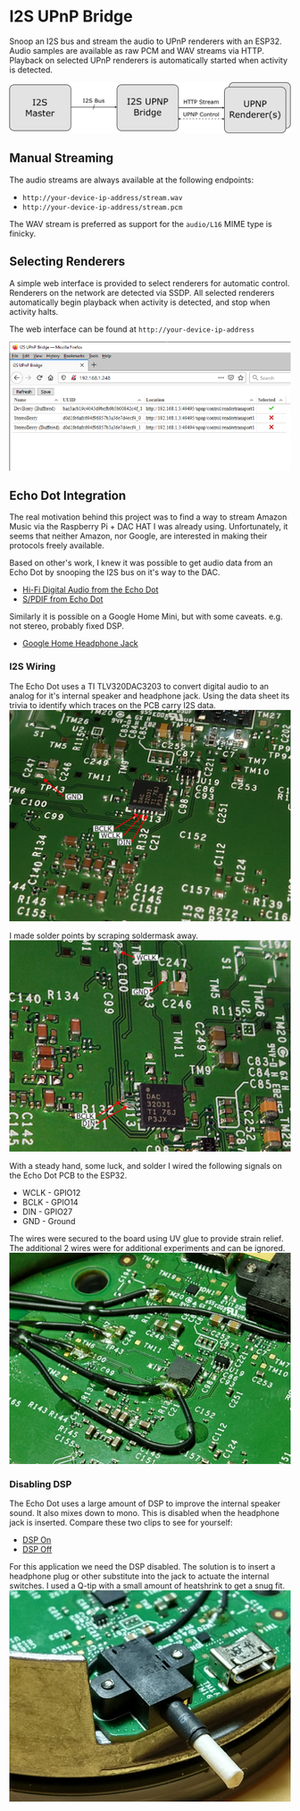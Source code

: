 # I2S UPnP Bridge
Snoop an I2S bus and stream the audio to UPnP renderers with an ESP32. Audio samples are available as raw PCM and WAV streams via HTTP. Playback on selected UPnP renderers is automatically started when activity is detected.

![Diagram](images/diagram.png)

## Manual Streaming
The audio streams are always available at the following endpoints:
* `http://your-device-ip-address/stream.wav`
* `http://your-device-ip-address/stream.pcm`

The WAV stream is preferred as support for the `audio/L16` MIME type is finicky.

## Selecting Renderers
A simple web interface is provided to select renderers for automatic control. Renderers on the network are detected via SSDP. All selected renderers automatically begin playback when activity is detected, and stop when activity halts.

The web interface can be found at `http://your-device-ip-address`

![Web Interface](images/web_interface.png)

## Echo Dot Integration
The real motivation behind this project was to find a way to stream Amazon Music via the Raspberry Pi + DAC HAT I was already using. Unfortunately, it seems that neither Amazon, nor Google, are interested in making their protocols freely available.

Based on other's work, I knew it was possible to get audio data from an Echo Dot by snooping the I2S bus on it's way to the DAC.
* [Hi-Fi Digital Audio from the Echo Dot](https://hackaday.io/project/28109-hi-fi-digital-audio-from-the-echo-dot)
* [S/PDIF from Echo Dot](https://hackaday.io/project/162309-spdif-from-echo-dot)

Similarly it is possible on a Google Home Mini, but with some caveats. e.g. not stereo, probably fixed DSP.
* [Google Home Headphone Jack](https://blog.usedbytes.com/2019/06/google-home-headphone-jack/)

### I2S Wiring
The Echo Dot uses a TI TLV320DAC3203 to convert digital audio to an analog for it's internal speaker and headphone jack. Using the data sheet its trivia to identify which traces on the PCB carry I2S data.
![Pins](images/pins.jpg)

I made solder points by scraping soldermask away.
![Solder Points](images/solder_points.jpg)

With a steady hand, some luck, and solder I wired the following signals on the Echo Dot PCB to the ESP32.
* WCLK - GPIO12
* BCLK - GPIO14
* DIN - GPIO27
* GND - Ground

The wires were secured to the board using UV glue to provide strain relief. The additional 2 wires were for additional experiments and can be ignored.
![Wires](images/wires.jpg)

### Disabling DSP
The Echo Dot uses a large amount of DSP to improve the internal speaker sound. It also mixes down to mono. This is disabled when the headphone jack is inserted. Compare these two clips to see for yourself:
* [DSP On](images/dsp_on.wav)
* [DSP Off](images/dsp_off.wav)

For this application we need the DSP disabled. The solution is to insert a headphone plug or other substitute into the jack to actuate the internal switches. I used a Q-tip with a small amount of heatshrink to get a snug fit.
![Dummy Headphone Plug](images/dummy_plug.jpg)
